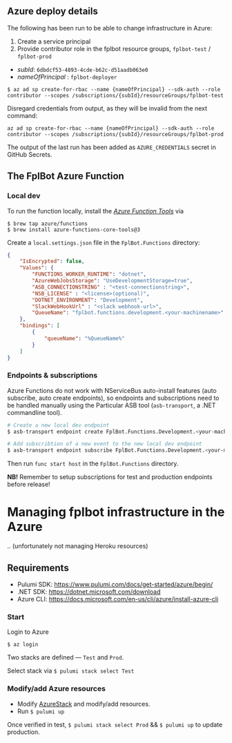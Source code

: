 ## Azure deploy details

The following has been run to be able to change infrastructure in Azure:
1) Create a service principal
2) Provide contributor role in the fplbot resource groups, `fplbot-test` / `fplbot-prod`


- _subId_:  `6dbdcf53-4893-4cde-b62c-d51aadb063e0`
- _nameOfPrincipal_ : `fplbot-deployer`

```shell
$ az ad sp create-for-rbac --name {nameOfPrincipal} --sdk-auth --role contributor --scopes /subscriptions/{subId}/resourceGroups/fplbot-test
```

Disregard credentials from output, as they will be invalid from the next command:

```shell
az ad sp create-for-rbac --name {nameOfPrincipal} --sdk-auth --role contributor --scopes /subscriptions/{subId}/resourceGroups/fplbot-prod
```

The output of the last run has been added as `AZURE_CREDENTIALS` secret in GitHub Secrets.



## The FplBot Azure Function

### Local dev

To run the function locally, install the _[Azure Function Tools](https://docs.microsoft.com/en-us/azure/azure-functions/functions-run-local?tabs=macos%2Ccsharp%2Cbash#v2)_ via
 ```
$ brew tap azure/functions
$ brew install azure-functions-core-tools@3
```

Create a `local.settings.json` file in the `FplBot.Functions` directory:

```json
{
    "IsEncrypted": false,
    "Values": {
        "FUNCTIONS_WORKER_RUNTIME": "dotnet",
        "AzureWebJobsStorage": "UseDevelopmentStorage=true",
        "ASB_CONNECTIONSTRING" : "<test-connectionstring>",
        "NSB_LICENSE" : "<license>(optional)",
        "DOTNET_ENVIRONMENT": "Development",
        "SlackWebHookUrl" : "<slack webhook-url>",
        "QueueName": "fplbot.functions.development.<your-machinename>"
    },
    "bindings": [
        {
            "queueName": "%QueueName%"
        }
    ]
}
```

### Endpoints & subscriptions

Azure Functions do not work with NServiceBus auto-install features (auto subscribe, auto create endpoints), so endpoints and subscriptions need to be handled manually using the Particular ASB tool (`asb-transport`, a .NET commandline tool).


```bash
# Create a new local dev endpoint
$ asb-transport endpoint create FplBot.Functions.Development.<your-machinename> -c "$ASB_CONNECTIONSTRING"
```


```bash
# Add subscribtion of a new event to the new local dev endpoint
$ asb-transport endpoint subscribe FplBot.Functions.Development.<your-machinename> SomeNewEvent -c "$ASB_CONNECTIONSTRING"
```

Then run `func start host` in the `FplBot.Functions` directory.


**NB!** Remember to setup subscriptions for test and production endpoints before release!


# Managing fplbot infrastructure in the Azure

.. (unfortunately not managing Heroku resources)

## Requirements

- Pulumi SDK: https://www.pulumi.com/docs/get-started/azure/begin/
- .NET SDK: https://dotnet.microsoft.com/download
- Azure CLI: https://docs.microsoft.com/en-us/cli/azure/install-azure-cli

### Start

Login to Azure

```shell
$ az login
```

Two stacks are defined — `Test` and `Prod`.

Select stack via `$ pulumi stack select Test`


### Modify/add Azure resources

- Modify [AzureStack]('./src/FplBot.Infrastructure/AzureStack.cs) and modify/add resources.
- Run `$ pulumi up`

Once verified in test, `$ pulumi stack select Prod` && `$ pulumi up` to update production.